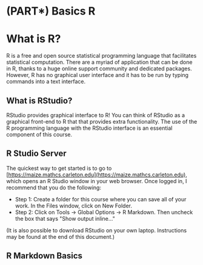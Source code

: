 # (PART\*) Basics R

# What is R?

R is a free and open source statistical programming language that facilitates statistical computation. There are a myriad of application that can be done in R, thanks to a huge online support community and dedicated packages. However, R has no graphical user interface and it has to be run by typing commands into a text interface. 


## What is RStudio?

RStudio provides graphical interface to R! You can think of RStudio as a graphical front-end to R that that provides extra functionality. The use of the R programming language with the RStudio interface is an essential component of this course. 


## R Studio Server

The quickest way to get started is to go to [https://maize.mathcs.carleton.edu](https://maize.mathcs.carleton.edu), which opens an R Studio window in your web browser. Once logged in, I recommend that you do the following:

- Step 1: Create a folder for this course where you can save all of your work. In the Files window, click on New Folder.
- Step 2: Click on Tools -> Global Options -> R Markdown. Then uncheck the box that says "Show output inline..."

(It is also possible to download RStudio on your own laptop. Instructions may be found at the end of this document.)


## R Markdown Basics

An R Markdown file (.Rmd file) combines R commands and written analyses, which are 'knit' together into an HTML, PDF, or Microsoft Word document. 

An R Markdown file contains three essential elements:

- Header: The header (top) of the file contains information like the document title, author, date and your preferred output format (pdf_document, word_document, or html_document).

- Written analysis: You write up your analysis after the header and embed R code where needed. The online help below shows ways to add formatting details like bold words, lists, section labels, etc to your final pdf/word/html document. For example, adding ** before and after a word will bold that word in your compiled document. 

- R chunks: R chunks contain the R commands that you want evaluated. You embed these chunks within your written analysis and they are evaluated when you compile the document.

### R Markdown example:
- Simple R Markdown example
  + compiled pdf
  
The following handouts, written by Prof Katie St Clair, contain useful information for making the figured and tables in your compiled documents look nice:

- Graph Formatting: Markdown .Rmd file and pdf 
- Table Formatting: Markdown .Rmd file and pdf

## Installing R/RStudio (not needed if you are using the maize server)

-   Download the latest version of R: 
    - Windows: [http://cran.r-project.org/bin/windows/base/](http://cran.r-project.org/bin/windows/base/)
    - Mac: [http://cran.r-project.org/bin/macosx/](http://cran.r-project.org/bin/macosx/)

-   Download the free Rstudio desktop version (Windows or Mac): <https://www.rstudio.com/products/rstudio/download/>

  Use the default download and install options for each.

## Install LaTeX (for knitting R Markdown documents to PDF): 

If you want to compile R Markdown to .pdf files, you also need a LaTeX distribution (Note: this is not necessary if you choose to compile as a Word document.) Click [instructions for Windows](http://www.miktex.org/) or [instructions for Mac]( https://tug.org/mactex/), depending on your operating system to complete the installation.


## Updating R/RStudio (not needed if you are using the maize server)

If you have used a local version of R/RStudio before and it is still installed on your machine, then you should make sure that you have the most recent versions of each program.

-   To check your version of R, run the command `getRversion()` and compare your version to the newest version posted on  <https://cran.r-project.org/>. If you need an update, then install the newer version using the installation directions above.

-   In RStudio, check for updates with the menu option `Help > Check for updates`. Follow directions if an update is needed.



